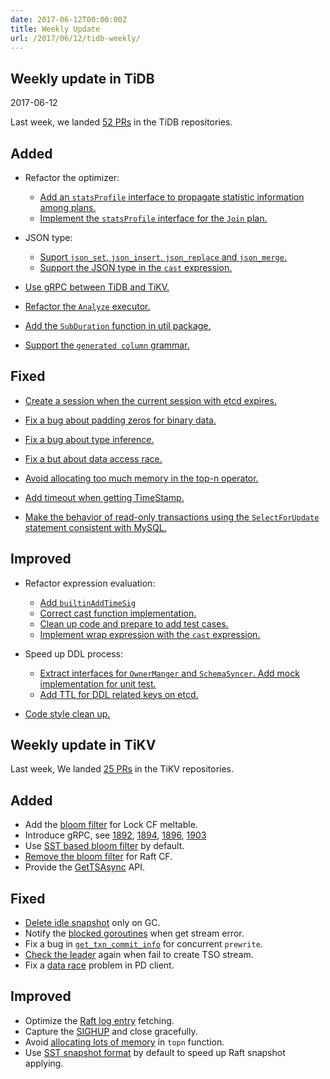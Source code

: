 ```yaml
---
date: 2017-06-12T00:00:00Z
title: Weekly Update
url: /2017/06/12/tidb-weekly/
---
```


## Weekly update in TiDB

2017-06-12

Last week, we landed [52 PRs](https://github.com/pingcap/tidb/pulls?utf8=%E2%9C%93&q=is%3Apr%20is%3Amerged%20merged%3A2017-06-04..2017-06-11) in the TiDB repositories.

## Added

* Refactor the optimizer:
  - [Add an `statsProfile` interface to propagate statistic information among plans.](https://github.com/pingcap/tidb/pull/3370)
  - [Implement the `statsProfile` interface for the `Join` plan.](https://github.com/pingcap/tidb/pull/3403)

* JSON type:
  - [Suport `json_set`, `json_insert`, `json_replace` and `json_merge`.](https://github.com/pingcap/tidb/pull/3388)
  - [Support the JSON type in the `cast` expression.](https://github.com/pingcap/tidb/pull/3395)

* [Use gRPC between TiDB and TiKV.](https://github.com/pingcap/tidb/pull/3390)

* [Refactor the `Analyze` executor.](https://github.com/pingcap/tidb/pull/3410)

* [Add the `SubDuration` function in util package.](https://github.com/pingcap/tidb/pull/3415)

* [Support the `generated column` grammar.](https://github.com/pingcap/tidb/pull/3428)

## Fixed

* [Create a session when the current session with etcd expires.](https://github.com/pingcap/tidb/pull/3371)

* [Fix a bug about padding zeros for binary data.](https://github.com/pingcap/tidb/pull/3379)

* [Fix a bug about type inference.](https://github.com/pingcap/tidb/pull/3386)

* [Fix a but about data access race.](https://github.com/pingcap/tidb/pull/3389)

* [Avoid allocating too much memory in the top-n operator.](https://github.com/pingcap/tidb/pull/3392)

* [Add timeout when getting TimeStamp.](https://github.com/pingcap/tidb/pull/3393)

* [Make the behavior of read-only transactions using the `SelectForUpdate` statement consistent with MySQL.](https://github.com/pingcap/tidb/pull/3402)


## Improved

* Refactor expression evaluation:
  - [Add `builtinAddTimeSig`](https://github.com/pingcap/tidb/pull/3290)
  - [Correct cast function implementation.](https://github.com/pingcap/tidb/pull/3387)
  - [Clean up code and prepare to add test cases.](https://github.com/pingcap/tidb/pull/3398)
  - [Implement wrap expression with the `cast` expression.](https://github.com/pingcap/tidb/pull/3419)

* Speed up DDL process: 
  - [Extract interfaces for `OwnerManger` and `SchemaSyncer`. Add mock implementation for unit test.](https://github.com/pingcap/tidb/pull/3359)
  - [Add TTL for DDL related keys on etcd.](https://github.com/pingcap/tidb/pull/3440)

* [Code style clean up.](https://github.com/pingcap/tidb/pull/3407)

## Weekly update in TiKV


Last week, We landed [25 PRs](https://github.com/search?utf8=%E2%9C%93&q=repo%3Apingcap%2Ftikv+repo%3Apingcap%2Fpd+is%3Apr+is%3Amerged+merged%3A2017-06-04..2017-06-10&type=Issues) in the TiKV repositories.

## Added

* Add the [bloom filter](https://github.com/pingcap/tikv/pull/1887) for Lock CF meltable.
* Introduce gRPC, see [1892](https://github.com/pingcap/tikv/pull/1892), [1894](https://github.com/pingcap/tikv/pull/1894), [1896](https://github.com/pingcap/tikv/pull/1896), [1903](https://github.com/pingcap/tikv/pull/1903)
* Use [SST based bloom filter](https://github.com/pingcap/tikv/pull/1900) by default.
* [Remove the bloom filter](https://github.com/pingcap/tikv/pull/1904) for Raft CF.
* Provide the [GetTSAsync](https://github.com/pingcap/pd/pull/658) API.

## Fixed

* [Delete idle snapshot](https://github.com/pingcap/tikv/pull/1883) only on GC.
* Notify the [blocked goroutines](https://github.com/pingcap/pd/pull/656) when get stream error.
* Fix a bug in [`get_txn_commit_info`](https://github.com/pingcap/tikv/pull/1911) for concurrent `prewrite`.
* [Check the leader](https://github.com/pingcap/pd/pull/659) again when fail to create TSO stream.
* Fix a [data race](https://github.com/pingcap/pd/pull/659) problem in PD client.

## Improved

* Optimize the [Raft log entry](https://github.com/pingcap/tikv/pull/1864) fetching.
* Capture the [SIGHUP](https://github.com/pingcap/tikv/pull/1889) and close gracefully.
* Avoid [allocating lots of memory](https://github.com/pingcap/tikv/pull/1897) in `topn`  function.
* Use [SST snapshot format](https://github.com/pingcap/tikv/pull/1898) by default to speed up Raft snapshot applying.